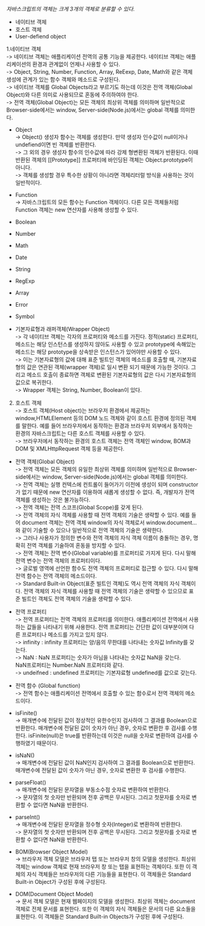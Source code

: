 *자바스크립트의 객체는 크게 3개의 객체로 분류할 수 있다.* </br>
- 네이티브 객체</br>
- 호스트 객체</br>
- User-defiend object</br>

1.네이티브 객체</br>
-> 네이티브 객체는 애플리케이션 전역의 공통 기능을 제공한다. 네이티브 객체는 애플리케이션의 환경과 관계없이 언제나 사용할 수 있다. </br>
-> Object, String, Number, Function, Array, ReEexp, Date, Math와 같은 객체 생성에 관계가 있는 함수 객체와 메소드로 구성된다. </br>
-> 네이티브 객체를 Global Objects라고 부르기도 하는데 이것은 전역 객체(Global Object)와 다른 의미로 사용되므로 혼동에 주의하여야 한다. </br>
-> 전역 객체(Global Object)는 모든 객체의 최상위 객체를 의미하며 일반적으로 Browser-side에서는 window, Server-side(Node.js)에서는 global 객체를 의미한다. </br>

- Object</br>
-> Object() 생성자 함수는 객체를 생성한다. 만약 생성자 인수값이 null이거나 undefiend이면 빈 객체를 반환한다. </br>
-> 그 외의 경우 생성자 함수의 인수값에 따라 강제 형변환된 객체가 반환된다. 이때 반환된 객체의 [[Prototype]] 프로퍼티에 바인딩된 객체는 Object.prototype이 아니다. </br>
-> 객체를 생성할 경우 특수한 상황이 아니라면 객체리터럴 방식을 사용하는 것이 일반적이다. </br>

- Function</br>
-> 자바스크립트의 모든 함수는 Function 객체이다. 다른 모든 객체들처럼 Function 객체는 new 연산자를 사용해 생성할 수 있다. </br>

- Boolean
- Number
- Math
- Date
- String
- RegExp
- Array
- Error
- Symbol

- 기본자료형과 래퍼객체(Wrapper Object)</br>
-> 각 네이티브 객체는 각자의 프로퍼티와 메소드를 가진다. 정적(static) 프로퍼티, 메소드는 해당 인스턴스를 생성하지 않아도 사용할 수 있고 prototype에 속해있는 메소드는 해당 prototype을 상속받은 인스턴스가 있어야만 사용할 수 있다. </br>
-> 이는 기본자료형의 값에 대해 표준 빌트인 객체의 메소드를 호출할 때, 기본자료형의 값은 연관된 객체(wrapper 객체)로 일시 변환 되기 때문에 가능한 것이다. 그리고 메소드 호출이 종료하면 객체로 변환된 기본자료형의 값은 다시 기본자료형의 값으로 복귀한다. </br>
-> Wrapper 객체는 String, Number, Boolean이 있다.</br>

2. 호스트 객체</br>
-> 호스트 객체(Host object)는 브라우저 환경에서 제공하는 window,HTMLElement 등의 DOM 노드 객체와 같이 호스트 환경에 정의된 객체를 말한다. 예를 들어 브라우저에서 동작하는 환경과 브라우저 외부에서 동작하는 환경의 자바스크립트는 다른 호스트 객체를 사용할 수 있다. </br>
-> 브라우저에서 동작하는 환경의 호스트 객체는 전역 객체인 window, BOM과 DOM 및 XMLHttpRequest 객체 등을 제공한다. </br>

- 전역 객체(Global Object) </br>
-> 전역 객체는 모든 객체의 유일한 최상위 객체를 의미하며 일반적으로 Browser-side에서는 window, Server-side(Node.js)에서는 global 객체를 의미한다. </br>
-> 전역 객체는 실행 컨텍스에 컨트롤이 들어가기 이전에 생성이 되며 constructor가 없기 때문에 new 연산자를 이용하여 새롭게 생성할 수 없다. 즉, 개발자가 전역 객체를 생성하는 것은 불가능하다.</br>
-> 전역 객체는 전역 스코프(Global Scope)를 갖게 된다.</br>
-> 전역 객체의 자식 객체를 사용할 때 전역 객체의 기술은 생략할 수 있다. 예를 들어 document 객체는 전역 객체 window의 자식 객체로서 window.document...와 같이 기술할 수 있으나 일반적으로 전역 객체의 기술은 생략한다. </br>
-> 그러나 사용자가 정의한 변수와 전역 객체의 자식 객체 이름이 충돌하는 경우, 명확히 전역 객체를 기술하여 혼동을 방지할 수 있다. </br>
-> 전역 객체는 전역 변수(Global variable)를 프로퍼티로 가지게 된다. 다시 말해 전역 변수는 전역 객체의 프로퍼티이다. </br>
-> 글로벌 영역에 선언한 함수도 전역 객체의 프로퍼티로 접근할 수 있다. 다시 말해 전역 함수는 전역 객체의 메소드이다. </br>
-> Standard Built-in Object(표준 빌트인 객체)도 역시 전역 객체의 자식 객체이다. 전역 객체의 자식 객체를 사용할 때 전역 객체의 기술은 생략할 수 있으므로 표준 빌트인 객체도 전역 객체의 기술을 생략할 수 있다. </br>

- 전역 프로퍼티</br>
-> 전역 프로퍼티는 전역 객체의 프로퍼티를 의미한다. 애플리케이션 전역에서 사용하는 값들을 나타내기 위해 사용한다. 전역 프로퍼티는 간단한 값이 대부분이며 다른 프로퍼티나 메소드를 가지고 있지 않다. </br>
-> infinity : infinity 프로퍼티는 양/음의 무한대를 나타내는 숫자값 Infinity를 갖는다.</br>
-> NaN : NaN 프로퍼티는 숫자가 아님을 나타내는 숫자값 NaN을 갖는다.</br>
NaN프로퍼티는 Number.NaN 프로퍼티와 같다.</br>
-> undeifned : undefined 프로퍼티는 기본쟈료형 undefined를 값으로 갖는다.</br>

- 전역 함수 (Global function)</br>
-> 전역 함수는 애플리케이션 전역에서 호출할 수 있는 함수로서 전역 객체의 메소드이다.</br>
 - isFinite()</br>
   -> 매개변수에 전달된 값이 정상적인 유한수인지 검사하여 그 결과를 Boolean으로 반환한다. 매개변수에 전달된 값이 숫자가 아닌 경우, 숫자로 변환한 후 검사를 수행한다. isFinite(null)은 true를 반환하는데 이것은 null을 숫자로 변환하여 검사를 수행하였기 때문이다.</br>
 - isNaN()</br>
   -> 매개변수에 전달된 값이 NaN인지 검사하여 그 결과를 Boolean으로 반환한다. 매개변수에 전달된 값이 숫자가 아닌 경우, 숫자로 변환한 후 검사를 수행한다. </br>
 - parseFloat()</br>
   -> 매개변수에 전달된 문자열을 부동소수점 숫자로 변환하여 반환한다. </br>
   -> 문자열의 첫 숫자만 반환되며 전후 공백은 무시된다. 그리고 첫문자를 숫자로 변환할 수 없다면 NaN을 반환한다. </br>
 - parseInt()</br>
   -> 매개변수에 전달된 문자열을 정수형 숫자(Integer)로 변환하여 반환한다.</br>
   -> 문자열의 첫 숫자만 반환되며 전후 공백은 무시된다. 그리고 첫문자를 숫자로 변환할 수 없다면 NaN을 반환한다. </br>
   
- BOM(Browser Object Model)</br>
-> 브라우저 객체 모델은 브라우저 탭 또는 브라우저 창의 모델을 생성한다. 최상위 객체는 window 객체로 현재 브라우저 창 또는 탭을 표현하는 객체이다. 또한 이 객체의 자식 객체들은 브라우저의 다른 기능들을 표현한다. 이 객체들은 Standard Built-in Object가 구성된 후에 구성된다.</br>

- DOM(Document Object Model)</br>
-> 문서 객체 모델은 현재 웹페이지의 모델을 생성한다. 최상위 객체는 document 객체로 전체 문서를 표현한다. 또한 이 객체의 자식 객체들은 문서의 다른 요소들을 표현한다. 이 객체들은 Standard Built-in Objects가 구성된 후에 구성된다. </br>